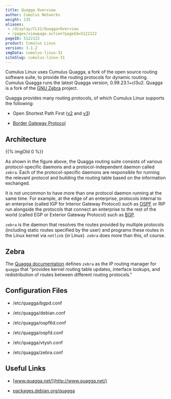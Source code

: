 ```yaml
---
title: Quagga Overview
author: Cumulus Networks
weight: 135
aliases:
 - /display/CL31/Quagga+Overview
 - /pages/viewpage.action?pageId=5122122
pageID: 5122122
product: Cumulus Linux
version: 3.1.2
imgData: cumulus-linux-31
siteSlug: cumulus-linux-31
---
```

Cumulus Linux uses Cumulus Quagga, a fork of the open source routing
software suite, to provide the routing protocols for dynamic routing.
Cumulus Quagga runs the latest Quagga version, 0.99.23.1+cl3u2. Quagga
is a fork of the [GNU Zebra](http://www.gnu.org/software/zebra/)
project.

Quagga provides many routing protocols, of which Cumulus Linux supports
the following:

  - Open Shortest Path First
    ([v2](/version/cumulus-linux-31/Layer-3-Features/Open-Shortest-Path-First-OSPF-Protocol/)
    and
    [v3](/version/cumulus-linux-31/Layer-3-Features/Open-Shortest-Path-First-v3-OSPFv3-Protocol/))

  - [Border Gateway
    Protocol](/version/cumulus-linux-31/Layer-3-Features/Border-Gateway-Protocol-BGP)

## Architecture</span>

{{% imgOld 0 %}}

As shown in the figure above, the Quagga routing suite consists of
various protocol-specific daemons and a protocol-independent daemon
called `zebra`. Each of the protocol-specific daemons are responsible
for running the relevant protocol and building the routing table based
on the information exchanged.

It is not uncommon to have more than one protocol daemon running at the
same time. For example, at the edge of an enterprise, protocols internal
to an enterprise (called IGP for Interior Gateway Protocol) such as
[OSPF](/version/cumulus-linux-31/Layer-3-Features/Open-Shortest-Path-First-OSPF-Protocol/)
or RIP run alongside the protocols that connect an enterprise to the
rest of the world (called EGP or Exterior Gateway Protocol) such as
[BGP](/version/cumulus-linux-31/Layer-3-Features/Border-Gateway-Protocol-BGP).

`zebra` is the daemon that resolves the routes provided by multiple
protocols (including static routes specified by the user) and programs
these routes in the Linux kernel via `netlink` (in Linux). `zebra` does
more than this, of course.

## Zebra</span>

The [Quagga
documentation](http://www.nongnu.org/quagga/docs/docs-info.html#Zebra)
defines `zebra` as the IP routing manager for `quagga` that "provides
kernel routing table updates, interface lookups, and redistribution of
routes between different routing protocols."

## Configuration Files</span>

  - /etc/quagga/bgpd.conf

  - /etc/quagga/debian.conf

  - /etc/quagga/ospf6d.conf

  - /etc/quagga/ospfd.conf

  - /etc/quagga/vtysh.conf

  - /etc/quagga/zebra.conf

## Useful Links</span>

  - [www.quagga.net/](http://www.quagga.net/)

  - [packages.debian.org/quagga](http://packages.debian.org/quagga)

